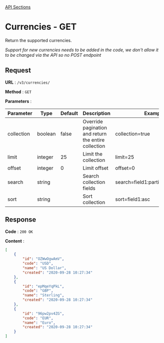 [API Sections](../Sections.md)

# Currencies - GET

Return the supported currencies.

*Support for new currencies needs to be added in the code, we don't allow it to be changed via the API so no POST endpoint*

## Request

**URL** : `/v3/currencies/`

**Method** : `GET`

**Parameters** :

Parameter | Type | Default | Description | Example
---|---|---|---|---
collection | boolean | false | Override pagination and return the entire collection | collection=true
limit | integer | 25 | Limit the collection | limit=25
offset | integer | 0 | Limit offset | offset=0
search | string | | Search collection fields | search=field1:partial_search_term|field2:partial_search_term
sort | string | | Sort collection | sort=field1:asc|field2:desc


## Response

**Code** : `200 OK`

**Content** : 
```json
[
    {
        "id": "OZWwOgwAmV",
        "code": "USD",
        "name": "US Dollar",
        "created": "2020-09-28 10:27:34"
    },
    {
        "id": "epMqeYqPkL",
        "code": "GBP",
        "name": "Sterling",
        "created": "2020-09-28 10:27:34"
    },
    {
        "id": "96pw2pv4ZG",
        "code": "EUR",
        "name": "Euro",
        "created": "2020-09-28 10:27:34"
    }
]
```
